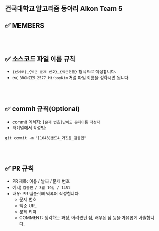 ## 건국대학교 알고리즘 동아리 Alkon Team 5



## ✅ MEMBERS



<br />
<br />




## ✅ 소스코드 파일 이름 규칙
- `{난이도}_{백준 문제 번호}_{백준핸들}` 형식으로 작성합니다.
- ex) `BRONZE5_2577_MinboyKim` 처럼 파일 이름을 정하시면 됩니다.

<br />
<br />

## ✅ commit 규칙(Optional)
- commit 메세지: `[문제 번호]난이도_문제이름_작성자`
- 터미널에서 작성법: 
```
git commit -m "[1043]골드4_거짓말_김동민"
```


<br />
<br />

## ✅ PR 규칙
- PR 제목: 이름 / 날짜 / 문제 번호
-  예시) `김동민 / 3월 19일 / 1451 `
-  내용: PR 템플릿에 맞추어 작성합니다.
    - 문제 번호
    - 백준 URL
    - 문제 티어 
    - COMMENT: 생각하는 과정, 어려웠던 점, 배우된 점 등을 자유롭게 서술합니다.


<br />
<br />
